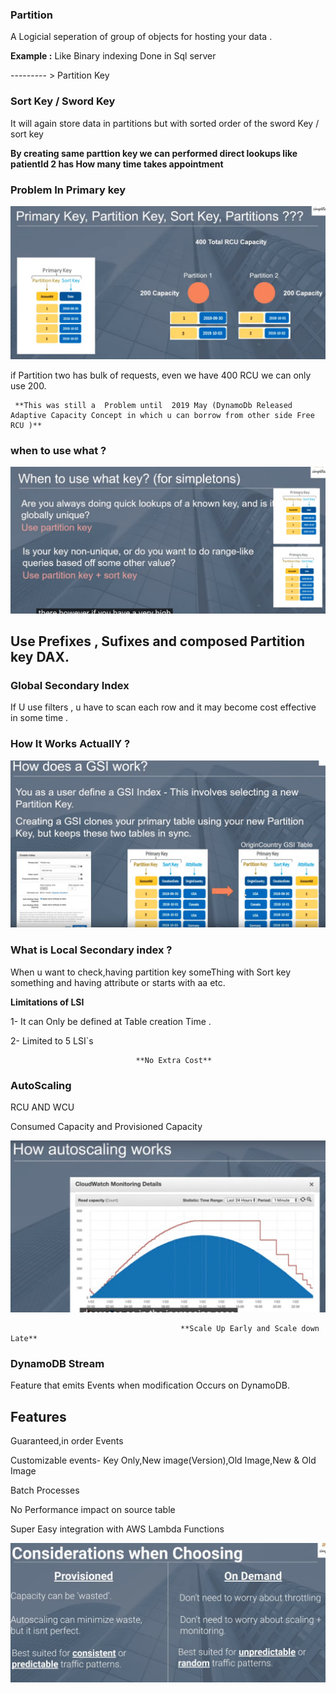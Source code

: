 ### Partition

A Logicial seperation of  group of objects for hosting your data .

**Example :** Like Binary indexing Done in Sql server

--------- > Partition Key

### Sort Key / Sword Key 

It will again store data in partitions but with sorted order of the sword Key / sort key

**By creating same parttion key we can performed direct lookups like patientId 2 has How many time takes appointment**

### Problem In Primary key 

![](Images/ProblemPrimaryKey.png)

if Partition two  has bulk of requests, even we have  400 RCU we can only use 200.

     **This was still a  Problem until  2019 May (DynamoDb Released Adaptive Capacity Concept in which u can borrow from other side Free RCU )**
                                     
### when to use what ?

![](Images/Usage.png)

## Use Prefixes , Sufixes and composed Partition key DAX.


### Global Secondary Index

If U use filters , u have to scan each row and it may become cost effective in some time .

### How It Works ActuallY ?

![](Images/GSIWork.png)

### What is Local Secondary index ?

When u want to check,having partition key someThing with Sort key something and having attribute or starts with aa etc.

**Limitations of LSI**

1- It can Only be defined at Table creation Time .

2- Limited to 5 LSI`s
        
                                **No Extra Cost**

### AutoScaling 

RCU AND WCU 

Consumed Capacity and Provisioned Capacity 

![](Images/AutoScaling.png)


                                          **Scale Up Early and Scale down Late**


### DynamoDB Stream

Feature that emits Events when modification Occurs on DynamoDB.

## Features

Guaranteed,in order Events

Customizable events- Key Only,New image(Version),Old Image,New & Old Image

Batch Processes

No Performance impact on source table 

Super Easy integration with AWS Lambda Functions 


![](Images/P&O.png)




















